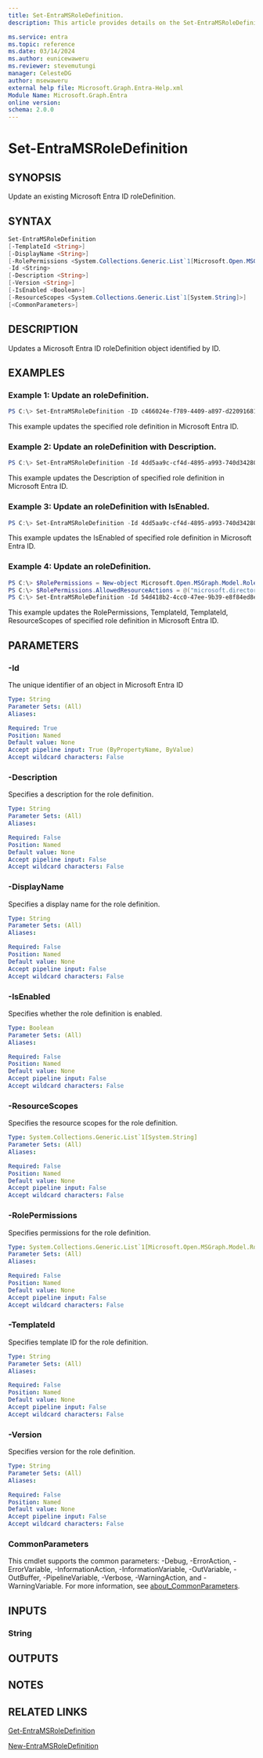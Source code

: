 ```yaml
---
title: Set-EntraMSRoleDefinition.
description: This article provides details on the Set-EntraMSRoleDefinition command.

ms.service: entra
ms.topic: reference
ms.date: 03/14/2024
ms.author: eunicewaweru
ms.reviewer: stevemutungi
manager: CelesteDG
author: msewaweru
external help file: Microsoft.Graph.Entra-Help.xml
Module Name: Microsoft.Graph.Entra
online version:
schema: 2.0.0
---
```


# Set-EntraMSRoleDefinition

## SYNOPSIS
Update an existing Microsoft Entra ID roleDefinition.

## SYNTAX

```powershell
Set-EntraMSRoleDefinition 
[-TemplateId <String>] 
[-DisplayName <String>]
[-RolePermissions <System.Collections.Generic.List`1[Microsoft.Open.MSGraph.Model.RolePermission]>]
-Id <String> 
[-Description <String>] 
[-Version <String>] 
[-IsEnabled <Boolean>]
[-ResourceScopes <System.Collections.Generic.List`1[System.String]>] 
[<CommonParameters>]
```

## DESCRIPTION
Updates a Microsoft Entra ID roleDefinition object identified by ID.

## EXAMPLES

### Example 1: Update an roleDefinition.

```powershell
PS C:\> Set-EntraMSRoleDefinition -ID c466024e-f789-4409-a897-d220916814b1 -DisplayName 'UpdatedDisplayName'
```

This example updates the specified role definition in Microsoft Entra ID.

### Example 2: Update an roleDefinition with Description.

```powershell
PS C:\> Set-EntraMSRoleDefinition -Id 4dd5aa9c-cf4d-4895-a993-740d342802b9 -Description "MYROLEUPDATE1S"
```

This example updates the Description of specified role definition in Microsoft Entra ID.

### Example 3: Update an roleDefinition with IsEnabled.

```powershell
PS C:\> Set-EntraMSRoleDefinition -Id 4dd5aa9c-cf4d-4895-a993-740d342802b9 -IsEnabled $true
```

This example updates the IsEnabled of specified role definition in Microsoft Entra ID.

### Example 4: Update an roleDefinition.

```powershell
PS C:\> $RolePermissions = New-object Microsoft.Open.MSGraph.Model.RolePermission
PS C:\> $RolePermissions.AllowedResourceActions = @("microsoft.directory/applications/standard/read")
PS C:\> Set-EntraMSRoleDefinition -Id 54d418b2-4cc0-47ee-9b39-e8f84ed8e073 -Description "Update" -DisplayName "Update" -ResourceScopes "/" -IsEnabled $false -RolePermissions $RolePermissions -TemplateId 54d418b2-4cc0-47ee-9b39-e8f84ed8e073 -TemplateId  2
```

This example updates the RolePermissions, TemplateId, TemplateId, ResourceScopes  of specified role definition in Microsoft Entra ID.


## PARAMETERS

### -Id
The unique identifier of an object in Microsoft Entra ID

```yaml
Type: String
Parameter Sets: (All)
Aliases:

Required: True
Position: Named
Default value: None
Accept pipeline input: True (ByPropertyName, ByValue)
Accept wildcard characters: False
```

### -Description
Specifies a description for the role definition.

```yaml
Type: String
Parameter Sets: (All)
Aliases:

Required: False
Position: Named
Default value: None
Accept pipeline input: False
Accept wildcard characters: False
```

### -DisplayName
Specifies a display name for the role definition.
```yaml
Type: String
Parameter Sets: (All)
Aliases:

Required: False
Position: Named
Default value: None
Accept pipeline input: False
Accept wildcard characters: False
```

### -IsEnabled
Specifies whether the role definition is enabled.

```yaml
Type: Boolean
Parameter Sets: (All)
Aliases:

Required: False
Position: Named
Default value: None
Accept pipeline input: False
Accept wildcard characters: False
```

### -ResourceScopes
Specifies the resource scopes for the role definition.

```yaml
Type: System.Collections.Generic.List`1[System.String]
Parameter Sets: (All)
Aliases:

Required: False
Position: Named
Default value: None
Accept pipeline input: False
Accept wildcard characters: False
```

### -RolePermissions
Specifies permissions for the role definition.

```yaml
Type: System.Collections.Generic.List`1[Microsoft.Open.MSGraph.Model.RolePermission]
Parameter Sets: (All)
Aliases:

Required: False
Position: Named
Default value: None
Accept pipeline input: False
Accept wildcard characters: False
```

### -TemplateId
Specifies template ID for the role definition.

```yaml
Type: String
Parameter Sets: (All)
Aliases:

Required: False
Position: Named
Default value: None
Accept pipeline input: False
Accept wildcard characters: False
```

### -Version
Specifies version for the role definition.

```yaml
Type: String
Parameter Sets: (All)
Aliases:

Required: False
Position: Named
Default value: None
Accept pipeline input: False
Accept wildcard characters: False
```

### CommonParameters
This cmdlet supports the common parameters: -Debug, -ErrorAction, -ErrorVariable, -InformationAction, -InformationVariable, -OutVariable, -OutBuffer, -PipelineVariable, -Verbose, -WarningAction, and -WarningVariable. For more information, see [about_CommonParameters](https://go.microsoft.com/fwlink/?LinkID=113216).

## INPUTS

### String
## OUTPUTS

## NOTES

## RELATED LINKS

[Get-EntraMSRoleDefinition](Get-EntraMSRoleDefinition.md)

[New-EntraMSRoleDefinition](New-EntraMSRoleDefinition.md)


